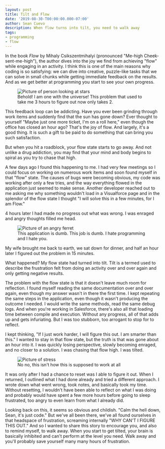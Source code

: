 ```yaml
---
layout: post
title: Tilt and Flow
date: '2019-08-30-T00:00:00.000-07:00'
author: Sean Cuevo
description: When flow turns into tilt, you need to walk away
tags:
- programming
- flow
---
```


In the book *Flow* by Mihaly Csikszentmihalyi (pronounced "Me-high Cheek-sent-me-high"), the author dives into the joy we find from achieving "flow" while engaging in an activity. I think this is one of the main reasons why coding is so satisfying: we can dive into creative, puzzle-like tasks that we can solve in small chunks while getting immediate feedback on the results. And as we get better at programming you start to see your own progress. 

<figure>
  <img src="{{site.url}}/assets/img/universe2.jpg" alt="Picture of person looking at stars"/>
  <figcaption>Behold! I am one with the universe! This problem that used to take me 3 hours to figure out now only takes 2.</figcaption>
</figure>

This feedback loop can be addicting. Have you ever been grinding through work items and suddenly find that the sun has gone down? Ever thought to yourself "Maybe just one more ticket, I'm on a roll here," even though the office has closed an hour ago? That's the joy of flow. And largely, it's a good thing. It is such a gift to be paid to do something that can bring you such satisfaction.

But when you hit a roadblock, your flow state starts to go away. And not unlike a drug addiction, you may find that your mind and body begins to spiral as you try to chase that high.

A few days ago I found this happening to me. I had very few meetings so I could focus on working on numerous work items and soon found myself in that "flow" state. The causes of bugs were becoming obvious, my code was working after only a few tries, and the way everything flowed in the application just seemed to make sense. Another developer reached out to me asking me why something wouldn't load in a Visualforce page and in the splendor of the flow state I thought "I will solve this in a few minutes, for I am Flow."

4 hours later I had made no progress out what was wrong. I was enraged and angry thoughts filled me head.

<figure>
  <img src="{{site.url}}/assets/img/angry-ferret2.jpg" alt="Picture of an angry ferret"/>
  <figcaption>This application is dumb. This job is dumb. I hate programming and I hate you.</figcaption>
</figure>

My wife brought me back to earth, we sat down for dinner, and half an hour later I figured out the problem in 15 minutes.

What happened? My flow state had turned into tilt. Tilt is a termed used to describe the frustration felt from doing an activity over and over again and only getting negative results.

The problem with the flow state is that it doesn't leave much room for reflection. I found myself reading the same documentation over and over again, even though my answer wasn't in there the first time. I kept repeating the same steps in the application, even though it wasn't producing the outcome I needed. I would write the same methods, read the same debug logs. And when you're working in Salesforce, there's also all that loading time between compile and execution. Without any progress, all of that adds up and gets infuriating. But I was too stubborn, too arrogant to stop for to reflect.

I kept thinking, "If I just work harder, I will figure this out. I am smarter than this." I wanted to stay in that flow state, but the truth is that was gone about an hour into it. I was quickly losing perspective, slowly becoming enraged, and no closer to a solution. I was chasing that flow high. I was tilted.

<figure>
  <img src="{{site.url}}/assets/img/stress.jpg" alt="Picture of stress"/>
  <figcaption>No no, this isn't how this is supposed to work at all</figcaption>
</figure>

It was only after I had a chance to reset was I able to figure it out. When I returned, I outlined what I had done already and tried a different approach. I wrote down what went wrong, took notes, and basically took my time. Without resetting, I wouldn't have been able to reflect on what I was doing and probably would have spent a few more hours before going to sleep frustrated, too angry to even learn from what I already did.

Looking back on this, it seems so obvious and childish. "Calm the hell down, Sean, it's just code." But we've all been there, we've all found ourselves in that headspace of frustration, screaming internally "WHY CAN'T I FIGURE THIS OUT." And so I wanted to share this story to encourage you, and also to remind myself, to walk away. When you start to get tilted, your brain is basically inhibited and can't perform at the level you need. Walk away and you'll probably save yourself many many hours of frustration.




